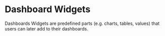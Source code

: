 # Dashboard Widgets

Dashboards Widgets are predefined parts (e.g. charts, tables, values) that users can later add to their dashboards.
